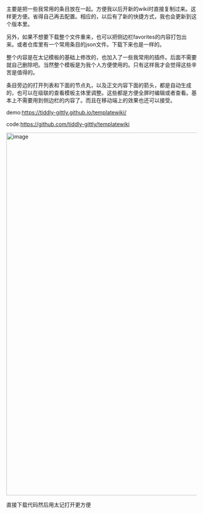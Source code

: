 主要是把一些我常用的条目放在一起。方便我以后开新的wiki时直接复制过来。这样更方便。省得自己再去配置。相应的，以后有了新的快捷方式，我也会更新到这个版本里。

另外，如果不想要下载整个文件重来，也可以把侧边栏favorites的内容打包出来。或者仓库里有一个常用条目的json文件。下载下来也是一样的。

整个内容是在太记模板的基础上修改的，也加入了一些我常用的插件。后面不需要就自己删除吧。当然整个模板是为我个人方便使用的。只有这样我才会觉得这些辛苦是值得的。

条目旁边的打开列表和下面的节点丸，以及正文内容下面的箭头，都是自动生成的，也可以在级联的查看模板主体里调整。这些都是方便全屏时编辑或者查看。基本上不需要用到侧边栏的内容了。而且在移动端上的效果也还可以接受。

demo:https://tiddly-gittly.github.io/templatewiki/

code:https://github.com/tiddly-gittly/templatewiki

<img width="960" alt="image" src="https://user-images.githubusercontent.com/109711900/221370227-5839883b-3520-4b34-bc03-551f90bd6a49.png">


直接下载代码然后用太记打开更方便

